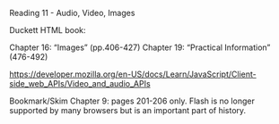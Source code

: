 Reading 11 - Audio, Video, Images

Duckett HTML book:

Chapter 16: “Images” (pp.406-427)
Chapter 19: “Practical Information” (476-492)

https://developer.mozilla.org/en-US/docs/Learn/JavaScript/Client-side_web_APIs/Video_and_audio_APIs

Bookmark/Skim
Chapter 9: pages 201-206 only. Flash is no longer supported by many browsers but is an important part of history.